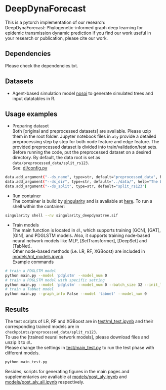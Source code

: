 # DeepDynaForecast

This is a pytorch implementation of our research:  
DeepDynaForecast: Phylogenetic-informed graph deep learning for epidemic transmission dynamic prediction
If you find our work useful in your research or publication, please cite our work.

## Dependencies
Please check the dependencies.txt.

## Datasets

- Agent-based simulation model [nosoi] to generate simulated trees and input datatables in R.

## Usage examples
 - Preparing dataset  
Both [original and preprocessed datasets] are avaliable. Please uzip them in the root folder. Jupyter notebook files in `aly` provide a detailed preprocessing step by step for both node feature and edge feature. The provided preprocessed dataset is divided into train/validation/test sets.  
Before running the code, put the preprocessed dataset on a desired directory. By default, the data root is set as `data/preprocessed_data/split_rs123`.  
See: [dl/config.py]
```sh
data.add_argument("--ds_name", type=str, default="preprocessed_data", help="The name of dataset")
data.add_argument("--ds_dir", type=str, default="../data/", help="The base folder for data")
data.add_argument("--ds_split", type=str, default="split_rs123")
```

 - Run container  
The container is build by [singularity] and is avaliable at [here]. To run a shell within the container:
```sh
singularity shell --nv singularity_deepdynatree.sif    
```

 - Train models  
The main function is located in `dl`, which supports training [GCN], [GAT], [GIN], and PDGLSTM models. Also, it supports training node-based neural network models like MLP, [SetTransformer], [DeepSet] and [TabNet].  
Other node-based methods (i.e. LR, RF, XGBoost) are included in [models/ml_models.ipynb].  
Example commands 
```sh
# train a PDGLSTM model
python main.py --model 'pdglstm' --model_num 0
# train a PDGLSTM model with specific setting
python main.py --model 'pdglstm' --model_num 0 --batch_size 32 --init_lr 0.001 --min_lr 1e-6 --lr_decay_rate 0.1
# train a TabNet model
python main.py --graph_info False --model 'tabnet' --model_num 0
```

## Results
The test scripts of LR, RF and XGBoost are in [test/ml_test.ipynb] and their corresponding trained models are in `checkpoints/preprocessed_data/split_rs123`.  
To use the [trained neural network models], please download files and unzip it to `dl`.  
Please change the settings in [test/main_test.py] to run the test phase with different models.  
```sh
python main_test.py
```
Besides, scripts for generating figures in the main pages and supplementaries are avaliable at [models/post_aly.ipynb] and [models/post_aly_all.ipynb] respectively.


[//]: # (These are reference links used in the body of this note and get stripped out when the markdown processor does its job. There is no need to format nicely because it shouldn't be seen. Thanks SO - http://stackoverflow.com/questions/4823468/store-comments-in-markdown-syntax)

   [nosoi]: <https://github.com/slequime/nosoi>
   [singularity]: <https://sylabs.io/guides/3.9/user-guide/>
   [here]: <https://genome.ufl.edu/download/ddt/singularity_deepdynatree.sif>
   [dl/config.py]: <https://github.com/salemilab/DeepDynaTree/blob/main/dl/config.py>
   [models/ml_models.ipynb]: <https://github.com/salemilab/DeepDynaTree/blob/main/models/ml_models.ipynb>
   [test/ml_test.ipynb]: <https://github.com/salemilab/DeepDynaTree/blob/main/test/ml_test.ipynb>
   [test/main_test.py]: <https://github.com/salemilab/DeepDynaTree/blob/main/test/main_test.py>
   [models/post_aly.ipynb]: <https://github.com/salemilab/DeepDynaTree/blob/main/models/post_aly.ipynb>
   [models/post_aly_all.ipynb]: <https://github.com/salemilab/DeepDynaTree/blob/main/models/post_aly_all.ipynb>
